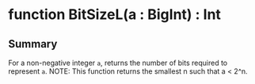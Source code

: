 # function BitSizeL(a : BigInt) : Int

## Summary
For a non-negative integer `a`, returns the number of bits required to represent `a`.
NOTE: This function returns the smallest n such that a < 2^n.
